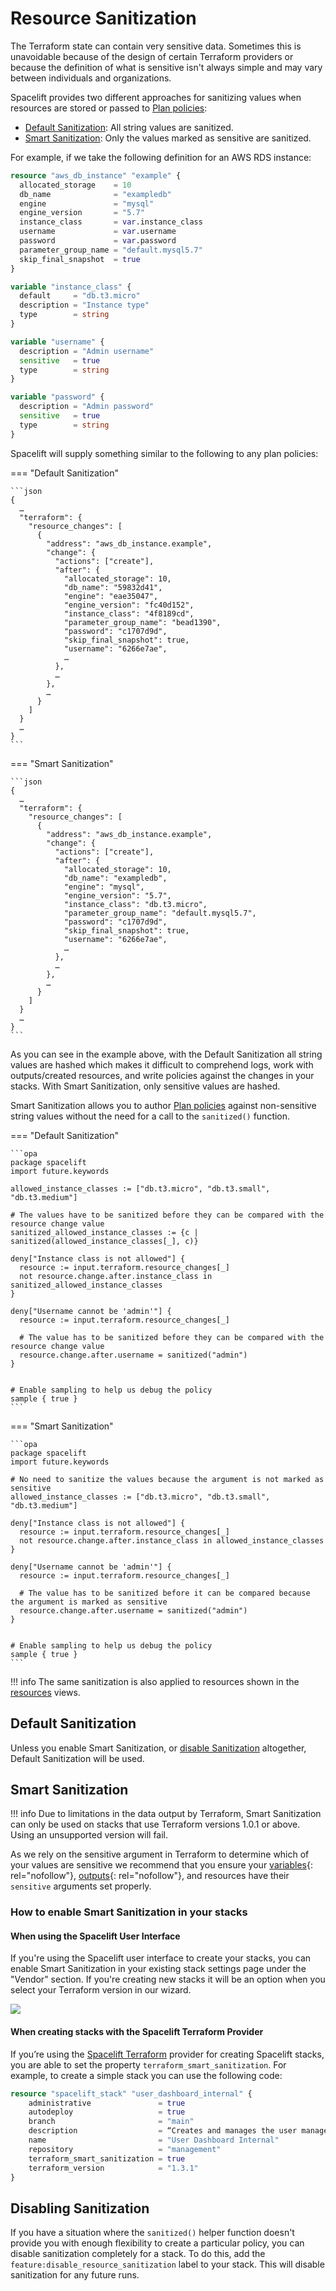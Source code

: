 # Resource Sanitization

The Terraform state can contain very sensitive data. Sometimes this is unavoidable because of the design of certain Terraform providers or because the definition of what is sensitive isn't always simple and may vary between individuals and organizations.

Spacelift provides two different approaches for sanitizing values when resources are stored or passed to [Plan policies](../../concepts/policy/terraform-plan-policy.md):

- [Default Sanitization](#default-sanitization): All string values are sanitized.
- [Smart Sanitization](#smart-sanitization): Only the values marked as sensitive are sanitized.

For example, if we take the following definition for an AWS RDS instance:

```terraform
resource "aws_db_instance" "example" {
  allocated_storage    = 10
  db_name              = "exampledb"
  engine               = "mysql"
  engine_version       = "5.7"
  instance_class       = var.instance_class
  username             = var.username
  password             = var.password
  parameter_group_name = "default.mysql5.7"
  skip_final_snapshot  = true
}

variable "instance_class" {
  default     = "db.t3.micro"
  description = "Instance type"
  type        = string
}

variable "username" {
  description = "Admin username"
  sensitive   = true
  type        = string
}

variable "password" {
  description = "Admin password"
  sensitive   = true
  type        = string
}
```

Spacelift will supply something similar to the following to any plan policies:

=== "Default Sanitization"

    ```json
    {
      …
      "terraform": {
        "resource_changes": [
          {
            "address": "aws_db_instance.example",
            "change": {
              "actions": ["create"],
              "after": {
                "allocated_storage": 10,
                "db_name": "59832d41",
                "engine": "eae35047",
                "engine_version": "fc40d152",
                "instance_class": "4f8189cd",
                "parameter_group_name": "bead1390",
                "password": "c1707d9d",
                "skip_final_snapshot": true,
                "username": "6266e7ae",
                …
              },
              …
            },
            …
          }
        ]
      }
      …
    }
    ```

=== "Smart Sanitization"

    ```json
    {
      …
      "terraform": {
        "resource_changes": [
          {
            "address": "aws_db_instance.example",
            "change": {
              "actions": ["create"],
              "after": {
                "allocated_storage": 10,
                "db_name": "exampledb",
                "engine": "mysql",
                "engine_version": "5.7",
                "instance_class": "db.t3.micro",
                "parameter_group_name": "default.mysql5.7",
                "password": "c1707d9d",
                "skip_final_snapshot": true,
                "username": "6266e7ae",
                …
              },
              …
            },
            …
          }
        ]
      }
      …
    }
    ```

As you can see in the example above, with the Default Sanitization all string values are hashed which makes it difficult to comprehend logs, work with outputs/created resources, and write policies against the changes in your stacks. With Smart Sanitization, only sensitive values are hashed.

Smart Sanitization allows you to author [Plan policies](../../concepts/policy/terraform-plan-policy.md) against non-sensitive string values without the need for a call to the `sanitized()` function.

=== "Default Sanitization"

    ```opa
    package spacelift
    import future.keywords

    allowed_instance_classes := ["db.t3.micro", "db.t3.small", "db.t3.medium"]

    # The values have to be sanitized before they can be compared with the resource change value
    sanitized_allowed_instance_classes := {c | sanitized(allowed_instance_classes[_], c)}

    deny["Instance class is not allowed"] {
      resource := input.terraform.resource_changes[_]
      not resource.change.after.instance_class in sanitized_allowed_instance_classes
    }

    deny["Username cannot be 'admin'"] {
      resource := input.terraform.resource_changes[_]

      # The value has to be sanitized before they can be compared with the resource change value
      resource.change.after.username = sanitized("admin")
    }


    # Enable sampling to help us debug the policy
    sample { true }
    ```

=== "Smart Sanitization"

    ```opa
    package spacelift
    import future.keywords

    # No need to sanitize the values because the argument is not marked as sensitive
    allowed_instance_classes := ["db.t3.micro", "db.t3.small", "db.t3.medium"]

    deny["Instance class is not allowed"] {
      resource := input.terraform.resource_changes[_]
      not resource.change.after.instance_class in allowed_instance_classes
    }

    deny["Username cannot be 'admin'"] {
      resource := input.terraform.resource_changes[_]

      # The value has to be sanitized before it can be compared because the argument is marked as sensitive
      resource.change.after.username = sanitized("admin")
    }


    # Enable sampling to help us debug the policy
    sample { true }
    ```

!!! info
    The same sanitization is also applied to resources shown in the [resources](../../concepts/resources/README.md) views.

## Default Sanitization

Unless you enable Smart Sanitization, or [disable Sanitization](#disabling-sanitization) altogether, Default Sanitization will be used.

## Smart Sanitization

!!! info
    Due to limitations in the data output by Terraform, Smart Sanitization can only be used on stacks that use Terraform versions 1.0.1 or above. Using an unsupported version will fail.

As we rely on the sensitive argument in Terraform to determine which of your values are sensitive we recommend that you ensure your [variables](https://www.terraform.io/language/values/variables#suppressing-values-in-cli-output){: rel="nofollow"}, [outputs](https://www.terraform.io/language/values/outputs#sensitive-suppressing-values-in-cli-output){: rel="nofollow"}, and resources have their `sensitive` arguments set properly.

### How to enable Smart Sanitization in your stacks

#### When using the Spacelift User Interface

If you're using the Spacelift user interface to create your stacks, you can enable Smart Sanitization in your existing stack settings page under the "Vendor" section. If you're creating new stacks it will be an option when you select your Terraform version in our wizard.

![](../../assets/screenshots/stack/settings/stack-vendor_smart-sanitization.png)

#### When creating stacks with the Spacelift Terraform Provider

If you’re using the [Spacelift Terraform](../../vendors/terraform/terraform-provider.md) provider for creating Spacelift stacks, you are able to set the property `terraform_smart_sanitization`. For example, to create a simple stack you can use the following code:

```terraform
resource "spacelift_stack" "user_dashboard_internal" {
    administrative               = true
    autodeploy                   = true
    branch                       = "main"
    description                  = “Creates and manages the user management internal dashboard"
    name                         = "User Dashboard Internal"
    repository                   = "management"
    terraform_smart_sanitization = true
    terraform_version            = "1.3.1"
}
```

## Disabling Sanitization

If you have a situation where the `sanitized()` helper function doesn't provide you with enough flexibility to create a particular policy, you can disable sanitization completely for a stack. To do this, add the `feature:disable_resource_sanitization` label to your stack. This will disable sanitization for any future runs.
